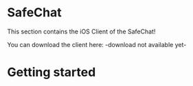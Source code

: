 # SafeChat

This section contains the iOS Client of the SafeChat!

You can download the client here: -download not available yet-

# Getting started



